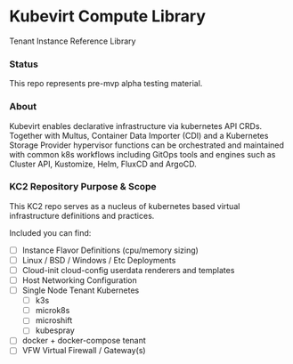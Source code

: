 # Kubevirt Compute Library
Tenant Instance Reference Library

### Status
This repo represents pre-mvp alpha testing material.

### About
Kubevirt enables declarative infrastructure via kubernetes API CRDs. Together with
Multus, Container Data Importer (CDI) and a Kubernetes Storage Provider hypervisor
functions can be orchestrated and maintained with common k8s workflows including GitOps
tools and engines such as Cluster API, Kustomize, Helm, FluxCD and ArgoCD.

### KC2 Repository Purpose & Scope
This KC2 repo serves as a nucleus of kubernetes based virtual infrastructure definitions
and practices. 

Included you can find:
  - [ ] Instance Flavor Definitions (cpu/memory sizing)
  - [ ] Linux / BSD / Windows / Etc Deployments
  - [ ] Cloud-init cloud-config userdata renderers and templates
  - [ ] Host Networking Configuration
  - [ ] Single Node Tenant Kubernetes
    - [ ] k3s
    - [ ] microk8s
    - [ ] microshift
    - [ ] kubespray
  - [ ] docker + docker-compose tenant
  - [ ] VFW Virtual Firewall / Gateway(s)